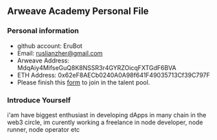 ## Arweave Academy Personal File

### Personal information

- github account: EruBot
- Email: ruslianzher@gmail.com
- Arweave Address: MdqAiy4MifseGuQ8K8NSSR3r4GYRZOicqFXTGdF6BVA
- ETH Address: 0x62eF8AECb0240A0A98f641F49035713Cf39C797F
- Please finish this [form](https://docs.google.com/forms/d/e/1FAIpQLSfWA5fIIcBgmRppm3jNz5vmf9Mai_QMVil-2pO4r7YKn_Zhtw/viewform?usp=sf_link) to join in the talent pool.

### Introduce Yourself
 i'am have biggest enthusiast in developing dApps in many chain in the web3 circle, im curently working a freelance in node developer, node runner, node operator etc
